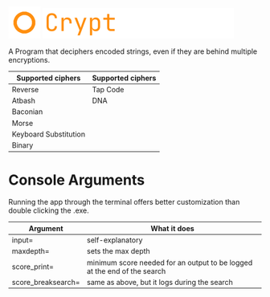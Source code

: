 <img src="https://github.com/fosterchild1/Cryptographer/blob/master/resources/icon.ico" width="64" height="64"> <img src="https://github.com/fosterchild1/Cryptographer/blob/master/resources/text.png" width="381" height="61"> 

A Program that deciphers encoded strings, even if they are behind multiple encryptions.
<br/>

| Supported ciphers | Supported ciphers |
| ---  | --- |
| Reverse | Tap Code |
| Atbash | DNA |
| Baconian |
| Morse |
| Keyboard Substitution |
| Binary |

# Console Arguments
Running the app through the terminal offers better customization than double clicking the .exe.
<br/>

| Argument | What it does |
| ---  | --- |
| input= | self-explanatory |
| maxdepth= | sets the max depth |
| score_print= | minimum score needed for an output to be logged at the end of the search |
| score_breaksearch= | same as above, but it logs during the search |

